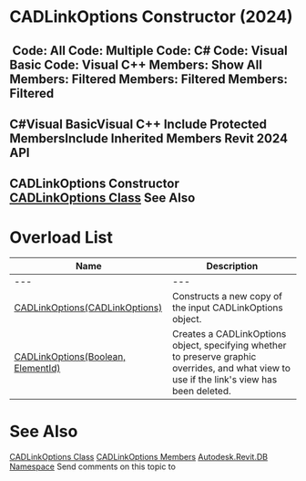 # CADLinkOptions Constructor (2024)

﻿
 Code: All Code: Multiple Code: C# Code: Visual Basic Code: Visual C++  Members: Show All Members: Filtered Members: Filtered Members: Filtered   
---  
C#Visual BasicVisual C++
Include Protected MembersInclude Inherited Members
Revit 2024 API  
---  
CADLinkOptions Constructor   
[CADLinkOptions Class](a5d5d78c-cc65-c7a5-0bc8-4413156a2114.md "CADLinkOptions Class") See Also  
---  
# Overload List
| Name | Description |
| --- | --- |
| --- | --- | --- |
| [CADLinkOptions(CADLinkOptions)](56d08495-2406-b1aa-f013-6813f97b78e9.md "CADLinkOptions Constructor \(CADLinkOptions\)") | Constructs a new copy of the input CADLinkOptions object. |
| [CADLinkOptions(Boolean, ElementId)](c458ad62-a592-ce16-b8b9-645ac1d97f44.md "CADLinkOptions Constructor \(Boolean, ElementId\)") | Creates a CADLinkOptions object, specifying whether to preserve graphic overrides, and what view to use if the link's view has been deleted. |

# See Also
[CADLinkOptions Class](a5d5d78c-cc65-c7a5-0bc8-4413156a2114.md "CADLinkOptions Class")
[CADLinkOptions Members](a4e755fd-9527-e4db-de09-45c2b85a5ade.md "CADLinkOptions Members")
[Autodesk.Revit.DB Namespace](87546ba7-461b-c646-cbb1-2cb8f5bff8b2.md "Autodesk.Revit.DB Namespace")
Send comments on this topic to 